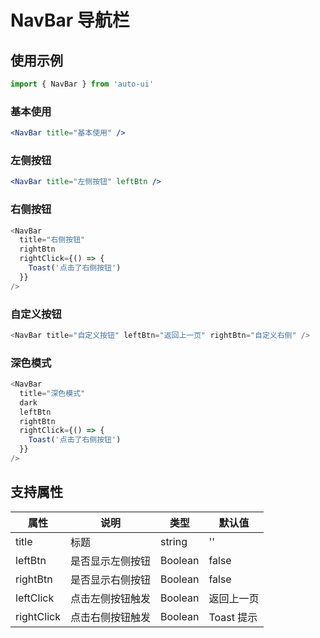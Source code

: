 ---
---

# NavBar 导航栏

## 使用示例

```jsx
import { NavBar } from 'auto-ui'
```

### 基本使用

```jsx
<NavBar title="基本使用" />
```

### 左侧按钮

```jsx
<NavBar title="左侧按钮" leftBtn />
```

### 右侧按钮

```js
<NavBar
  title="右侧按钮"
  rightBtn
  rightClick={() => {
    Toast('点击了右侧按钮')
  }}
/>
```

### 自定义按钮

```js
<NavBar title="自定义按钮" leftBtn="返回上一页" rightBtn="自定义右侧" />
```

### 深色模式

```js
<NavBar
  title="深色模式"
  dark
  leftBtn
  rightBtn
  rightClick={() => {
    Toast('点击了右侧按钮')
  }}
/>
```

## 支持属性

| 属性       | 说明             | 类型    | 默认值     |
| ---------- | ---------------- | ------- | ---------- |
| title      | 标题             | string  | ''         |
| leftBtn    | 是否显示左侧按钮 | Boolean | false      |
| rightBtn   | 是否显示右侧按钮 | Boolean | false      |
| leftClick  | 点击左侧按钮触发 | Boolean | 返回上一页 |
| rightClick | 点击右侧按钮触发 | Boolean | Toast 提示 |
